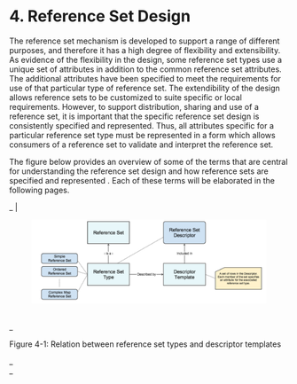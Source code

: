 # 4. Reference Set Design

The reference set mechanism is developed to support a range of different purposes, and therefore it has a high degree of flexibility and extensibility. As evidence of the flexibility in the design, some reference set types use a unique set of attributes in addition to the common reference set attributes. The additional attributes have been specified to meet the requirements for use of that particular type of reference set. The extendibility of the design allows reference sets to be customized to suite specific or local requirements. However, to support distribution, sharing and use of a reference set, it is important that the specific reference set design is consistently specified and represented. Thus, all attributes specific for a particular reference set type must be represented in a form which allows consumers of a reference set to validate and interpret the reference set. 

The figure below provides an overview of some of the terms that are central for understanding the reference set design and how reference sets are specified and represented . Each of these terms will be elaborated in the following pages. 

_ |  <figure><img src="../images/35985477.png" alt="" title=""></figure>  
_

Figure 4-1: Relation between reference set types and descriptor templates

 _  
_
